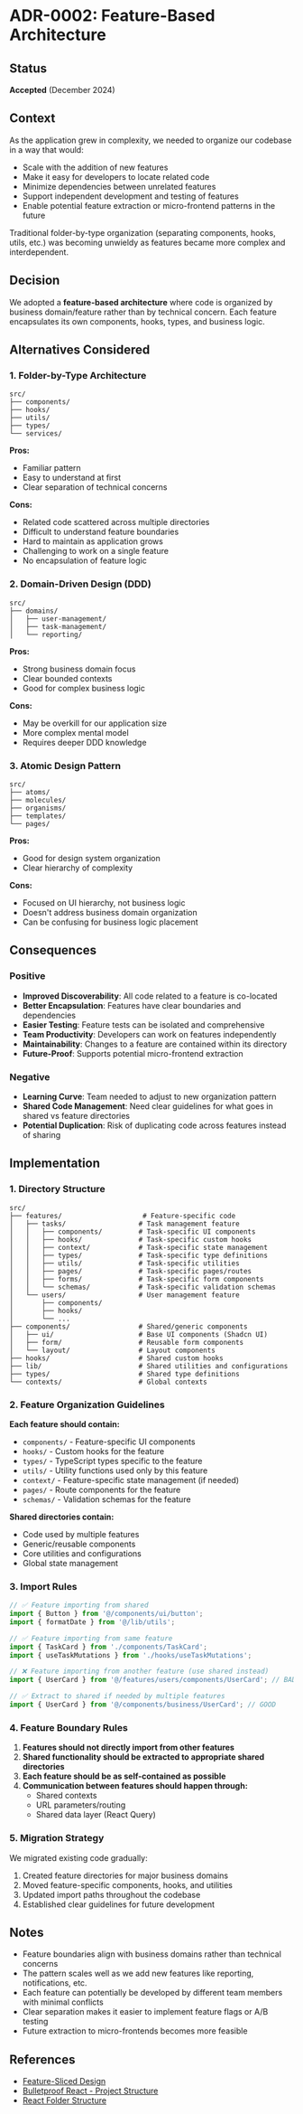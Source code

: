 # ADR-0002: Feature-Based Architecture

## Status
**Accepted** (December 2024)

## Context

As the application grew in complexity, we needed to organize our codebase in a way that would:
- Scale with the addition of new features
- Make it easy for developers to locate related code
- Minimize dependencies between unrelated features
- Support independent development and testing of features
- Enable potential feature extraction or micro-frontend patterns in the future

Traditional folder-by-type organization (separating components, hooks, utils, etc.) was becoming unwieldy as features became more complex and interdependent.

## Decision

We adopted a **feature-based architecture** where code is organized by business domain/feature rather than by technical concern. Each feature encapsulates its own components, hooks, types, and business logic.

## Alternatives Considered

### 1. Folder-by-Type Architecture
```
src/
├── components/
├── hooks/
├── utils/
├── types/
└── services/
```

**Pros:**
- Familiar pattern
- Easy to understand at first
- Clear separation of technical concerns

**Cons:**
- Related code scattered across multiple directories
- Difficult to understand feature boundaries
- Hard to maintain as application grows
- Challenging to work on a single feature
- No encapsulation of feature logic

### 2. Domain-Driven Design (DDD)
```
src/
├── domains/
│   ├── user-management/
│   ├── task-management/
│   └── reporting/
```

**Pros:**
- Strong business domain focus
- Clear bounded contexts
- Good for complex business logic

**Cons:**
- May be overkill for our application size
- More complex mental model
- Requires deeper DDD knowledge

### 3. Atomic Design Pattern
```
src/
├── atoms/
├── molecules/
├── organisms/
├── templates/
└── pages/
```

**Pros:**
- Good for design system organization
- Clear hierarchy of complexity

**Cons:**
- Focused on UI hierarchy, not business logic
- Doesn't address business domain organization
- Can be confusing for business logic placement

## Consequences

### Positive
- **Improved Discoverability**: All code related to a feature is co-located
- **Better Encapsulation**: Features have clear boundaries and dependencies
- **Easier Testing**: Feature tests can be isolated and comprehensive
- **Team Productivity**: Developers can work on features independently
- **Maintainability**: Changes to a feature are contained within its directory
- **Future-Proof**: Supports potential micro-frontend extraction

### Negative
- **Learning Curve**: Team needed to adjust to new organization pattern
- **Shared Code Management**: Need clear guidelines for what goes in shared vs feature directories
- **Potential Duplication**: Risk of duplicating code across features instead of sharing

## Implementation

### 1. Directory Structure
```
src/
├── features/                    # Feature-specific code
│   ├── tasks/                  # Task management feature
│   │   ├── components/         # Task-specific UI components
│   │   ├── hooks/              # Task-specific custom hooks
│   │   ├── context/            # Task-specific state management
│   │   ├── types/              # Task-specific type definitions
│   │   ├── utils/              # Task-specific utilities
│   │   ├── pages/              # Task-specific pages/routes
│   │   ├── forms/              # Task-specific form components
│   │   └── schemas/            # Task-specific validation schemas
│   └── users/                  # User management feature
│       ├── components/
│       ├── hooks/
│       └── ...
├── components/                 # Shared/generic components
│   ├── ui/                     # Base UI components (Shadcn UI)
│   ├── form/                   # Reusable form components
│   └── layout/                 # Layout components
├── hooks/                      # Shared custom hooks
├── lib/                        # Shared utilities and configurations
├── types/                      # Shared type definitions
└── contexts/                   # Global contexts
```

### 2. Feature Organization Guidelines

**Each feature should contain:**
- `components/` - Feature-specific UI components
- `hooks/` - Custom hooks for the feature
- `types/` - TypeScript types specific to the feature
- `utils/` - Utility functions used only by this feature
- `context/` - Feature-specific state management (if needed)
- `pages/` - Route components for the feature
- `schemas/` - Validation schemas for the feature

**Shared directories contain:**
- Code used by multiple features
- Generic/reusable components
- Core utilities and configurations
- Global state management

### 3. Import Rules

```typescript
// ✅ Feature importing from shared
import { Button } from '@/components/ui/button';
import { formatDate } from '@/lib/utils';

// ✅ Feature importing from same feature
import { TaskCard } from './components/TaskCard';
import { useTaskMutations } from './hooks/useTaskMutations';

// ❌ Feature importing from another feature (use shared instead)
import { UserCard } from '@/features/users/components/UserCard'; // BAD

// ✅ Extract to shared if needed by multiple features
import { UserCard } from '@/components/business/UserCard'; // GOOD
```

### 4. Feature Boundary Rules

1. **Features should not directly import from other features**
2. **Shared functionality should be extracted to appropriate shared directories**
3. **Each feature should be as self-contained as possible**
4. **Communication between features should happen through:**
   - Shared contexts
   - URL parameters/routing
   - Shared data layer (React Query)

### 5. Migration Strategy

We migrated existing code gradually:
1. Created feature directories for major business domains
2. Moved feature-specific components, hooks, and utilities
3. Updated import paths throughout the codebase
4. Established clear guidelines for future development

## Notes

- Feature boundaries align with business domains rather than technical concerns
- The pattern scales well as we add new features like reporting, notifications, etc.
- Each feature can potentially be developed by different team members with minimal conflicts
- Clear separation makes it easier to implement feature flags or A/B testing
- Future extraction to micro-frontends becomes more feasible

## References

- [Feature-Sliced Design](https://feature-sliced.design/)
- [Bulletproof React - Project Structure](https://github.com/alan2207/bulletproof-react/blob/master/docs/project-structure.md)
- [React Folder Structure](https://www.robinwieruch.de/react-folder-structure/) 